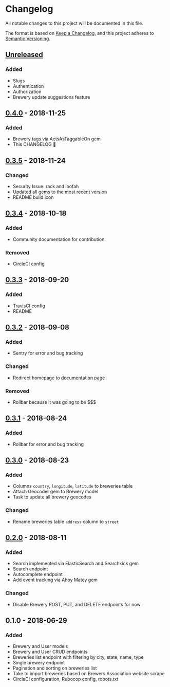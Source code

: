 # Changelog
All notable changes to this project will be documented in this file.

The format is based on [Keep a Changelog](https://keepachangelog.com/en/1.0.0/),
and this project adheres to [Semantic Versioning](https://semver.org/spec/v2.0.0.html).

## [Unreleased]
### Added
- Slugs
- Authentication
- Authorization
- Brewery update suggestions feature

## [0.4.0] - 2018-11-25
### Added
- Brewery tags via ActsAsTaggableOn gem
- This CHANGELOG 🎉

## [0.3.5] - 2018-11-24
### Changed
- Security Issue: rack and loofah
- Updated all gems to the most recent version
- README build icon

## [0.3.4] - 2018-10-18
### Added
- Community documentation for contribution.

### Removed
- CircleCI config

## [0.3.3] - 2018-09-20
### Added
- TravisCI config
- README

## [0.3.2] - 2018-09-08
### Added
- Sentry for error and bug tracking

### Changed
- Redirect homepage to [documentation page](https://www.openbrewerydb.org)

### Removed
- Rollbar because it was going to be $$$

## [0.3.1] - 2018-08-24
### Added
- Rollbar for error and bug tracking

## [0.3.0] - 2018-08-23
### Added
- Columns `country`, `longitude`, `latitude` to breweries table
- Attach Geocoder gem to Brewery model
- Task to update all brewery geocodes

### Changed
- Rename breweries table `address` column to `street`

## [0.2.0] - 2018-08-11
### Added
- Search implemented via ElasticSearch and Searchkick gem
- Search endpoint
- Autocomplete endpoint
- Add event tracking via Ahoy Matey gem

### Changed
- Disable Brewery POST, PUT, and DELETE endpoints for now

## 0.1.0 - 2018-06-29
### Added
- Brewery and User models
- Brewery and User CRUD endpoints
- Breweries list endpoint with filtering by city, state, name, type
- Single brewery endpoint
- Pagination and sorting on breweries list
- Take to import breweries based on Brewers Association website scrape
- CircleCI configuration, Rubocop config, robots.txt

[Unreleased]: https://github.com/chrisjm/openbrewerydb-api-server/compare/v0.4.0...HEAD
[0.4.0]: https://github.com/chrisjm/openbrewerydb-api-server/compare/v0.3.5...v0.4.0
[0.3.5]: https://github.com/chrisjm/openbrewerydb-api-server/compare/v0.3.4...v0.3.5
[0.3.4]: https://github.com/chrisjm/openbrewerydb-api-server/compare/v0.3.3...v0.3.4
[0.3.3]: https://github.com/chrisjm/openbrewerydb-api-server/compare/v0.3.2...v0.3.3
[0.3.2]: https://github.com/chrisjm/openbrewerydb-api-server/compare/v0.3.1...v0.3.2
[0.3.1]: https://github.com/chrisjm/openbrewerydb-api-server/compare/v0.3.0...v0.3.1
[0.3.0]: https://github.com/chrisjm/openbrewerydb-api-server/compare/v0.2.0...v0.3.0
[0.2.0]: https://github.com/chrisjm/openbrewerydb-api-server/compare/v0.1.0...v0.2.0

